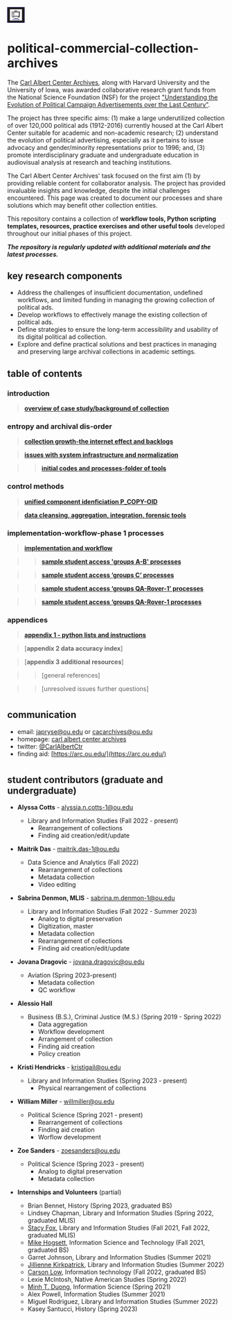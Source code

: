 <img src="https://github.com/prys0000/political-commercial-collection-archives/blob/main/images/polithumb_home.jpg" width=8% height=8%>

# political-commercial-collection-archives

The [Carl Albert Center Archives](https://www.ou.edu/carlalbertcenter/congressional-collection), along with Harvard University and the University of Iowa, was awarded collaborative research grant funds from the National Science Foundation (NSF) for the project ["Understanding the Evolution of Political Campaign Advertisements over the Last Century"](https://s-lib024.lib.uiowa.edu/campaignvids/people.html).

The project has three specific aims: (1) make a large underutilized collection of  over 120,000 political ads (1912-2016) currently housed at the Carl Albert Center suitable for academic and non-academic research; (2) understand the evolution of political advertising, especially as it pertains to issue advocacy and gender/minority representations prior to 1996; and, (3) promote interdisciplinary graduate and undergraduate education in audiovisual analysis at research and teaching institutions. ​

The Carl Albert Center Archives' task focused on the first aim (1) by providing reliable content for collaborator analysis. The project has provided invaluable insights and knowledge, despite the initial challenges encountered. This page was created to document our processes and share solutions which may benefit other collection entities. 

This repository contains a collection of **workflow tools, Python scripting templates, resources, practice exercises and other useful tools** developed throughout our initial phases of this project. 

***The repository is regularly updated with additional materials and the latest processes.*** 

## **key research components**

- Address the challenges of insufficient documentation, undefined workflows, and limited funding in managing the growing collection of political ads.
- Develop workflows to effectively manage the existing collection of political ads.
- Define strategies to ensure the long-term accessibility and usability of its digital political ad collection.
- Explore and define practical solutions and best practices in managing and preserving large archival collections in academic settings.


## table of contents


### **introduction**

  > [**overview of case study/background of collection**](https://github.com/prys0000/political-commercial-collection-archives/blob/main/documentation/case-study.md)

 

### **entropy and archival dis-order**

> [**collection growth-the internet effect and backlogs**](https://github.com/prys0000/political-commercial-collection-archives/blob/main/documentation/collection-growth-initial-analysis.md)

> [**issues with system infrastructure and normalization**](https://github.com/prys0000/political-commercial-collection-archives/blob/main/documentation/issues%20with%20system%20infrastructure%20and%20normalization.md)

  >> [**initial codes and processes-folder of tools**](https://github.com/prys0000/political-commercial-collection-archives/tree/main/initial-codes-processes) 


### **control methods**

> [**unified component idenficiation P_COPY-OID**](https://github.com/prys0000/political-commercial-collection-archives/blob/main/documentation/component-identification.md)

> [**data cleansing, aggregation, integration, forensic tools**](https://github.com/prys0000/political-commercial-collection-archives/blob/main/documentation/control-methods.md)


### **implementation-workflow-phase 1 processes**

> [**implementation and workflow**](https://github.com/prys0000/political-commercial-collection-archives/blob/main/documentation/implementation-workflow.md)

  >> [**sample student access 'groups A-B' processes**](https://github.com/prys0000/political-commercial-collection-archives/blob/main/documentation/groups%20A-B%20processes.md)

  >> [**sample student access ‘groups C’ processes**](https://github.com/prys0000/political-commercial-collection-archives/blob/main/documentation/groups%20C%20processes.md)

  >> [**sample student access ‘groups QA-Rover-1’ processes**](https://github.com/prys0000/political-commercial-collection-archives/blob/main/documentation/groups%20QA-Rover-1.md)

  >> [**sample student access ‘groups QA-Rover-1 processes**](https://github.com/prys0000/political-commercial-collection-archives/blob/main/documentation/groups%20QA-Rover-2.md)



### **appendices**

> [**appendix 1 - python lists and instructions**](https://github.com/prys0000/political-commercial-collection-archives/blob/main/appendix%201%20-%20python%20list%20and%20instructions.md)

> [**appendix 2 data accuracy index**]

> [**appendix 3 additional resources**]

>> [general references]

>> [unresolved issues further questions]

#
## communication

- email: [japryse@ou.edu](japryse@ou.edu) or [cacarchives@ou.edu](cacarchives@ou.edu)
- homepage: [carl albert center archives](https://www.ou.edu/carlalbertcenter/congressional-collection)
- twitter: [@CarlAlbertCtr](https://twitter.com/CarlAlbertCtr)
- finding aid: [https://arc.ou.edu/](https://arc.ou.edu/)

#
## student contributors (graduate and undergraduate)

- **Alyssa Cotts** - [alyssia.n.cotts-1@ou.edu](alyssia.n.cotts-1@ou.edu)
  - Library and Information Studies (Fall 2022 - present)
    - Rearrangement of collections
    - Finding aid creation/edit/update

- **Maitrik Das** - [maitrik.das-1@ou.edu](maitrik.das-1@ou.edu)
  - Data Science and Analytics (Fall 2022)
    - Rearrangement of collections
    - Metadata collection
    - Video editing
      
- **Sabrina Denmon, MLIS** - [sabrina.m.denmon-1@ou.edu](sabrina.m.denmon-1@ou.edu)
  - Library and Information Studies (Fall 2022 - Summer 2023)
    - Analog to digital preservation
    - Digitization, master
    - Metadata collection
    - Rearrangement of collections
    - Finding aid creation/edit/update

- **Jovana Dragovic** - [jovana.dragovic@ou.edu](jovana.dragovic@ou.edu)
  - Aviation (Spring 2023-present)
    - Metadata collection
    - QC workflow

- **Alessio Hall**
  - Business (B.S.), Criminal Justice (M.S.) (Spring 2019 - Spring 2022)
    - Data aggregation
    - Workflow development
    - Arrangement of collection
    - Finding aid creation
    - Policy creation

- **Kristi Hendricks** - [kristigail@ou.edu](kristigail@ou.edu)
   - Library and Information Studies (Spring 2023 - present)
     - Physical rearrangement of collections
    
- **William Miller** - [willmiller@ou.edu](willmiller@ou.edu)
   - Political Science (Spring 2021 - present)
     - Rearrangement of collections
     - Finding aid creation
     - Worflow development
    
- **Zoe Sanders** - [zoesanders@ou.edu](zoesanders@ou.edu)
    - Political Science (Spring 2023 - present)
      - Analog to digital preservation
      - Metadata collection

- **Internships and Volunteers** (partial)
  - Brian Bennet, History (Spring 2023, graduated BS)
  - Lindsey Chapman, Library and Information Studies (Spring 2022, graduated MLIS)
  - [Stacy Fox](fox.sk12@yahoo.com ), Library and Information Studies (Fall 2021, Fall 2022, graduated MLIS)
  - [Mike Hogsett](https://www.linkedin.com/in/mike-hogsett/), Information Science and Technology (Fall 2021, graduated BS)
  - Garret Johnson, Library and Information Studies (Summer 2021)
  - [Jillienne Kirkpatrick](jillieskp@ou.edu), Library and Information Studies (Summer 2022)
  - [Carson Low](https://www.linkedin.com/in/carson-low-bb3343233/), Information technology (Fall 2022, graduated BS)
  - Lexie McIntosh, Native American Studies (Spring 2022)
  - [Minh T. Duong](minh.t.duong-1@ou.edu), Information Science (Spring 2021)
  - Alex Powell, Information Studies (Summer 2021)
  - Miguel Rodriguez, Library and Information Studies (Summer 2022)
  - Kasey Santucci, History (Spring 2023)
    





